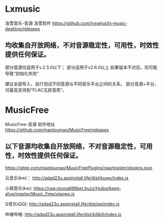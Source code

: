# Lxmusic
洛雪音乐-音源
洛雪软件 https://github.com/lyswhut/lx-music-desktop/releases

均收集自开放网络，不对音源稳定性，可用性，时效性提供任何保证。
-------
部分音源仅适用于v.2.5.0以下； 部分适用于v2.6.0以上
如果版本不对应，则可能导致“初始化失败”

建议全部导入，自行测试不同音源与不同音乐平台之间的关系。
部分音源+平台，可最高支持到“FLAC无损音质”。




# MusicFree
MusicFree-音源
软件地址 https://github.com/maotoumao/MusicFree/releases

以下音源均收集自开放网络，不对音源稳定性，可用性，时效性提供任何保证。
-------
https://gitee.com/maotoumao/MusicFreePlugins/raw/master/plugins.json

云音乐(kw)：    http://adad23u.appinstall.life/dist/kuwo/index.js

小窝音乐(kw):   https://raw.niuma666bet.buzz/Huibq/keep-alive/master/Music_Free/xiaowo.js

Q音乐(QQ):      http://adad23u.appinstall.life/dist/qq/index.js

哔哩哔哩:        http://adad23u.appinstall.life/dist/bilibili/index.js
